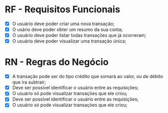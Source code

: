 # RF - Requisitos Funcionais

- [x] O usuário deve poder criar uma nova transação;
- [x] O usário deve poder obter um resumo da sua conta;
- [x] O usuário deve poder listar todas transações que já ocorreram;
- [x] O usuário deve poder visualizar uma transação única;

# RN - Regras do Negócio

- [x] A transação pode ser do tipo crédito que somará ao valor, ou de débito que ira subtrair;
- [x] Deve ser possível identificar o usuário entre as requisições;
- [x] O usuário só pode visualizar transações que ele criou;
- [x] Deve ser possível identificar o usuário entre as requisições;
- [x] O usuário só pode visualizar transações que ele criou;
